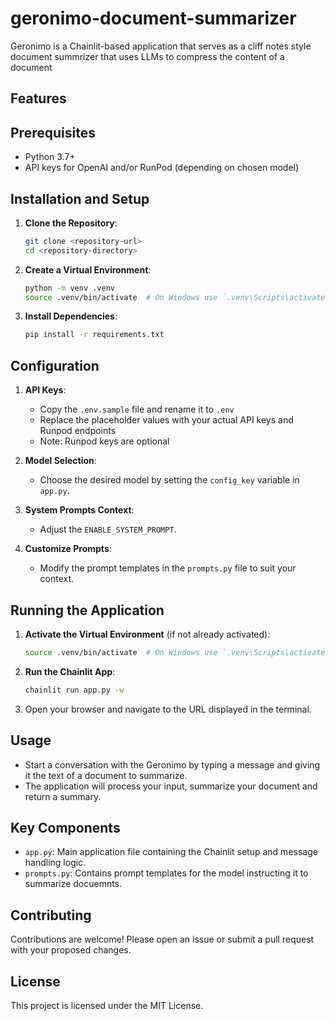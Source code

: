 # geronimo-document-summarizer
Geronimo is a Chainlit-based application that serves as a cliff notes style document summrizer that uses LLMs to compress the content of a document

## Features

## Prerequisites

- Python 3.7+
- API keys for OpenAI and/or RunPod (depending on chosen model)

## Installation and Setup

1. **Clone the Repository**:
   ```sh
   git clone <repository-url>
   cd <repository-directory>
   ```

2. **Create a Virtual Environment**:
   ```sh
   python -m venv .venv
   source .venv/bin/activate  # On Windows use `.venv\Scripts\activate`
   ```

3. **Install Dependencies**:
   ```sh
   pip install -r requirements.txt
   ```

## Configuration

1. **API Keys**: 
   - Copy the `.env.sample` file and rename it to `.env`
   - Replace the placeholder values with your actual API keys and Runpod endpoints
   - Note: Runpod keys are optional

2. **Model Selection**:
   - Choose the desired model by setting the `config_key` variable in `app.py`.

3. **System Prompts Context**:
   - Adjust the `ENABLE_SYSTEM_PROMPT`.

4. **Customize Prompts**:
   - Modify the prompt templates in the `prompts.py` file to suit your context.

## Running the Application

1. **Activate the Virtual Environment** (if not already activated):
   ```sh
   source .venv/bin/activate  # On Windows use `.venv\Scripts\activate`
   ```

2. **Run the Chainlit App**:
   ```sh
   chainlit run app.py -w
   ```

3. Open your browser and navigate to the URL displayed in the terminal.

## Usage

- Start a conversation with the Geronimo by typing a message and giving it the text of a document to summarize.
- The application will process your input, summarize your document and return a summary.

## Key Components

- `app.py`: Main application file containing the Chainlit setup and message handling logic.
- `prompts.py`: Contains prompt templates for the model instructing it to summarize docuemnts.

## Contributing

Contributions are welcome! Please open an issue or submit a pull request with your proposed changes.

## License

This project is licensed under the MIT License.

